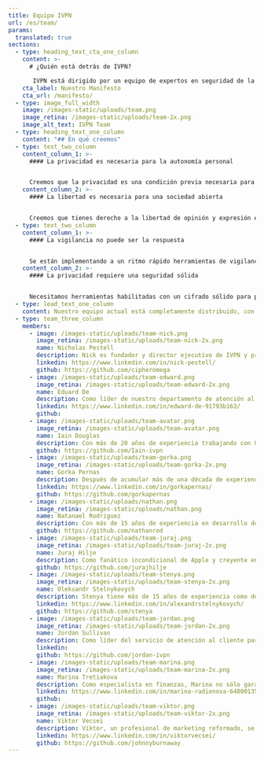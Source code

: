 ```yaml
---
title: Equipo IVPN
url: /es/team/
params:
  translated: true
sections:
  - type: heading_text_cta_one_column
    content: >-
      # ¿Quién está detrás de IVPN?

       IVPN está dirigido por un equipo de expertos en seguridad de la información y activistas de la privacidad. El equipo fundador es un grupo de profesionales de la seguridad que se conocieron mientras estudiaban seguridad de la información en la Universidad de Londres, Reino Unido (Royal Holloway). IVPN existe desde 2009, mucho más tiempo que la mayoría de los servicios VPN.
    cta_label: Nuestro Manifesto
    cta_url: /manifesto/
  - type: image_full_width
    image: /images-static/uploads/team.png
    image_retina: /images-static/uploads/team-2x.png
    image_alt_text: IVPN Team
  - type: heading_text_one_column
    content: "## En qué creemos"
  - type: text_two_column
    content_column_1: >-
      #### La privacidad es necesaria para la autonomía personal


      Creemos que la privacidad es una condición previa necesaria para el desarrollo y la preservación de uno mismo. El poder de revelarse selectivamente al mundo está siendo atacado por gobiernos y corporaciones. Estamos contraatacando.
    content_column_2: >-
      #### La libertad es necesaria para una sociedad abierta


      Creemos que tienes derecho a la libertad de opinión y expresión en línea sin interferencias ni vigilancia. La libertad conduce a expresiones mejoradas de creatividad y pensamiento original. Estamos decididos a proteger este derecho.
  - type: text_two_column
    content_column_1: >-
      #### La vigilancia no puede ser la respuesta


      Se están implementando a un ritmo rápido herramientas de vigilancia avanzadas, como el monitoreo de dispositivos y las tecnologías de reconocimiento facial. Nos negamos a aceptar que estas herramientas sean necesarias para una sociedad segura y pedimos a los gobiernos que reduzcan su uso.
    content_column_2: >-
      #### La privacidad requiere una seguridad sólida


      Necesitamos herramientas habilitadas con un cifrado sólido para protegernos contra adversarios hostiles. Con el conjunto adecuado de protecciones podemos volver a controlar lo que compartimos con aquellos que no conocemos y en los que no podemos confiar.
  - type: lead_text_one_column
    content: Nuestro equipo actual está completamente distribuido, con 10 personas de 7 países.
  - type: team_three_column
    members:
      - image: /images-static/uploads/team-nick.png
        image_retina: /images-static/uploads/team-nick-2x.png
        name: Nicholas Pestell
        description: Nick es fundador y director ejecutivo de IVPN y propietario 100% de IVPN Limited, la empresa a través de la cual se opera el servicio IVPN. Nick aporta una considerable experiencia en gestión de riesgos y pruebas de seguridad, adquirida mientras trabajaba para Royal Bank of Scotland, Network Rail y ABN AMRO Bank.
        linkedin: https://www.linkedin.com/in/nick-pestell/
        github: https://github.com/cipheromega
      - image: /images-static/uploads/team-edward.png
        image_retina: /images-static/uploads/team-edward-2x.png
        name: Eduard De
        description: Como líder de nuestro departamento de atención al cliente, Edward es responsable de garantizar que todas las consultas de los clientes se atiendan de manera rápida y profesional, sin importar cuándo lleguen.
        linkedin: https://www.linkedin.com/in/edward-de-91793b163/
        github: 
      - image: /images-static/uploads/team-avatar.png
        image_retina: /images-static/uploads/team-avatar.png
        name: Iain Douglas
        description: Con más de 20 años de experiencia trabajando con Unix y Linux, Iain sabe un par de cosas. Dirige el equipo responsable de garantizar la seguridad y disponibilidad de nuestra infraestructura VPN pública.
        github: https://github.com/Iain-ivpn
      - image: /images-static/uploads/team-gorka.png
        image_retina: /images-static/uploads/team-gorka-2x.png
        name: Gorka Pernas
        description: Después de acumular más de una década de experiencia en funciones relacionadas con el control de calidad en empresas de tecnología, Gorka ahora aplica sus conocimientos para ayudar al equipo de IVPN a lanzar aplicaciones sin errores y asegurarse de que no sufras filtraciones de privacidad.
        linkedin: https://www.linkedin.com/in/gorkapernas/
        github: https://github.com/gorkapernas
      - image: /images-static/uploads/nathan.png
        image_retina: /images-static/uploads/nathan.png
        name: Natanael Rodriguez
        description: Con más de 15 años de experiencia en desarrollo de software, Nathan ahora utiliza sus habilidades para abordar todos los proyectos relacionados con backend en IVPN.
        github: https://github.com/nathanrod
      - image: /images-static/uploads/team-juraj.png
        image_retina: /images-static/uploads/team-juraj-2x.png
        name: Juraj Hilje
        description: Como fanático incondicional de Apple y creyente en una experiencia de usuario fluida, fue una elección natural para Juraj empezar a desarrollar iOS hace una década. Ahora está obsesionado con crear la mejor VPN disponible en la App Store.
        github: https://github.com/jurajhilje
      - image: /images-static/uploads/team-stenya.png
        image_retina: /images-static/uploads/team-stenya-2x.png
        name: Oleksandr Stelnykovych
        description: Stenya tiene más de 15 años de experiencia como desarrollador de software en diversos roles. En IVPN, trabaja en desarrollar las mejores aplicaciones VPN de escritorio para Windows y macOS.
        linkedin: https://www.linkedin.com/in/alexandrstelnykovych/
        github: https://github.com/stenya
      - image: /images-static/uploads/team-jordan.png
        image_retina: /images-static/uploads/team-jordan-2x.png
        name: Jordan Sullivan
        description: Como líder del servicio de atención al cliente para América, Jordan utiliza sus habilidades de soporte técnico basadas en la resolución de problemas para ayudar a cualquiera que necesite una asistencia clara y paciente.
        linkedin: 
        github: https://github.com/jordan-ivpn
      - image: /images-static/uploads/team-marina.png
        image_retina: /images-static/uploads/team-marina-2x.png
        name: Marina Tretiakova
        description: Como especialista en finanzas, Marina no sólo garantiza que las finanzas de IVPN estén en orden, sino que también es responsable de desarrollar los procesos de negocio, realizar controles internos y garantizar el cumplimiento normativo.
        linkedin: https://www.linkedin.com/in/marina-radionova-64800135/
        github: 
      - image: /images-static/uploads/team-viktor.png
        image_retina: /images-static/uploads/team-viktor-2x.png
        name: Viktor Vecsei
        description: Viktor, un profesional de marketing reformado, se ha convertido en un ferviente defensor de la privacidad desde que se unió a IVPN. Es responsable de todos los esfuerzos de comunicación y divulgación que difunden la misión de IVPN.
        linkedin: https://www.linkedin.com/in/viktorvecsei/
        github: https://github.com/johnnyburnaway
---
```

